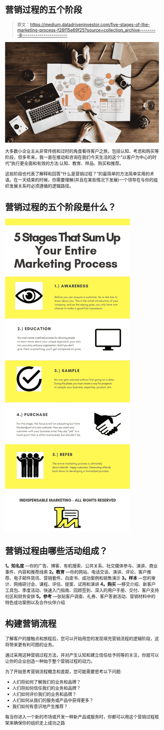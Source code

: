# 营销过程的五个阶段

> 原文：<https://medium.datadriveninvestor.com/five-stages-of-the-marketing-process-f28f15e69f25?source=collection_archive---------8----------------------->

![](img/863fc5965c38a68ae23eb1d25bb120fb.png)

大多数小企业主从非常传统和过时的角度看待客户之旅，包括认知、考虑和购买等阶段，但多年来，我一直在推动和咨询在我们今天生活的这个“以客户为中心的时代”执行更全面和有效的方法:认知、教育、样品、购买和推荐。

这些阶段也代表了解释和回答“什么是营销过程？”的最简单的方法简单实用的术语。在一天结束的时候，你需要理解(并且在某些情况下发展)一个领导在与你的组织发展关系时必须遵循的逻辑路径。

# 营销过程的五个阶段是什么？

![](img/bffb257413277f76aa73123fa28a5fc2.png)

# 营销过程由哪些活动组成？

**1。知名度** —你的广告、博客、有机搜索、公共关系、社交媒体参与、演讲、商业事件、内容和推荐线索
**2。教育** —你的网站、电话交谈、演讲、评论、客户推荐、电子邮件简讯、营销套件、白皮书、成功案例和销售演示
**3。样本** —您的审计、网络研讨会、课程、评估、提案、试用和演讲
**4。购买** —移交介绍、新客户工具包、季度活动、快速入门指南、回顾签到、深入的用户手册、交付、客户支持社区和财务安排
**5。参考** —张贴客户调查、礼券、客户答谢活动、营销材料中的特色成功案例以及合作伙伴介绍

# 构建营销流程

了解客户的接触点和旅程后，您可以开始用您的发现填充营销流程的逻辑阶段，这将带来更有利可图的业务。

通过采用这种营销过程方法，并对产生认知和建立信任给予同等的关注，你就可以让你的企业创造一种始于整个营销过程的动力。

为了开始思考营销流程概念和差距，您可能需要思考以下问题:

*   人们将如何了解我们的业务和品牌？
*   人们将如何信任我们的业务和品牌？
*   人们如何评价我们的业务和品牌？
*   人们如何从我们的服务或产品中获得更多？
*   我们如何有意识地产生推荐？

每当你进入一个新的市场或开发一种新产品或服务时，你都可以用这个营销过程框架来确保你的组织走上成功之路